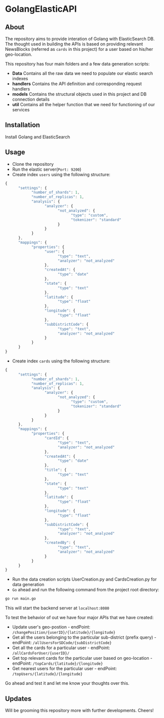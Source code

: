 # GolangElasticAPI

## About

The repository aims to provide interation of Golang with ElasticSearch DB. The thought used in building the APIs is based on providing relevant NewsBlocks (referred as `cards` in this project) for a user based on his/her geo-location.

This repository has four main folders and a few data generation scripts:

* **Data** Contains all the raw data we need to populate our elastic search indexes
* **handlers** Contains the API definition and corresponding request handlers
* **models** Contains the structural objects used in this project and DB connection details
* **util** Contains all the helper function that we need for functioning of our services

## Installation

Install Golang and ElasticSearch

## Usage

* Clone the repository
* Run the elastic server(`Port: 9200`)
* Create index `users` using the following structure:

```javascript
{
      "settings": {
            "number_of_shards": 1,
            "number_of_replicas": 1,
            "analysis": {
                  "analyzer": {
                        "not_analyzed": {
                              "type": "custom",
                              "tokenizer": "standard"
                        }
                  }
            }
      },
      "mappings": {
            "properties": {
                  "user": {
                        "type": "text",
                        "analyzer": "not_analyzed"
                  },
                  "createdAt": {
                        "type": "date"
                  },
                  "state": {
                        "type": "text"
                  },
                  "latitude": {
                        "type": "float"      
                  },
                  "longitude": {
                        "type": "float"
                  },
                  "subDistrictCode": {
                        "type": "text",
                        "analyzer": "not_analyzed"
                  }
            }
      }
}
```

* Create index `cards` using the following structure:

```javascript
{
      "settings": {
            "number_of_shards": 1,
            "number_of_replicas": 1,
            "analysis": {
                  "analyzer": {
                        "not_analyzed": {
                              "type": "custom",
                              "tokenizer": "standard"
                        }
                  }
            }
      },
      "mappings": {
            "properties": {
                  "cardId": {
                        "type": "text",
                        "analyzer": "not_analyzed"
                  },
                  "createdAt": {
                        "type": "date"
                  },
                  "title": {
                        "type": "text"
                  },
                  "state": {
                        "type": "text"
                  },
                  "latitude": {
                        "type": "float"      
                  },
                  "longitude": {
                        "type": "float"
                  },
                  "subDistrictCode": {
                        "type": "text",
                        "analyzer": "not_analyzed"
                  },
                  "createdBy": {
                        "type": "text",
                        "analyzer": "not_analyzed"
                  }
            }
      }
}
```
* Run the data creation scripts UserCreation.py and CardsCreation.py for data generation
* `Go` ahead and run the following command from the project root directory:

```bash
go run main.go

```
This will start the backend server at `localhost:8080`

To test the behavior of out we have four major APIs that we have created:
- Update user's geo-postion
      -  endPoint: `/changePosition/{userID}/{latitude}/{longitude}`
- Get all the users belonging to the particular sub-district (prefix query) 
      - endPoint: `/allUsersForSDCode/{subDistrictCode}`
- Get all the cards for a particular user
      - endPoint: `/allCardsForUser/{userID}/`
- Get top relevant cards for the particular user based on geo-location
      - endPoint: `/topCards/{latitude}/{longitude}`
- Get nearest users for the particular user
      - endPoint: `/topUsers/{latitude}/{longitude}`

Go ahead and test it and let me know your thoughts over this.

## Updates

Will be grooming this repository more with further developments. Cheers!
